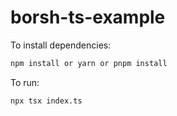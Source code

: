 # borsh-ts-example

To install dependencies:

```bash
npm install or yarn or pnpm install
```

To run:

```bash
npx tsx index.ts
```
